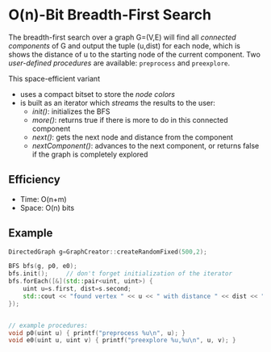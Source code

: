 O(n)-Bit Breadth-First Search
===
The breadth-first search over a graph G=(V,E) will find all *connected components* of G and output the tuple (u,dist) for each node, which is shows the distance of u to the starting node of the current component. Two *user-defined procedures* are available: `preprocess` and `preexplore`.

This space-efficient variant
- uses a compact bitset to store the *node colors*
- is built as an iterator which *streams* the results to the user:
	- *init()*: initializes the BFS
	- *more()*: returns true if there is more to do in this connected component
	- *next()*: gets the next node and distance from the component
	- *nextComponent()*: advances to the next component, or returns false if the graph is completely explored

## Efficiency
* Time: O(n+m)
* Space: O(n) bits

## Example
```cpp
DirectedGraph g=GraphCreator::createRandomFixed(500,2);

BFS bfs(g, p0, e0);
bfs.init();		// don't forget initialization of the iterator
bfs.forEach([&](std::pair<uint, uint>) { 
    uint u=s.first, dist=s.second;
    std::cout << "found vertex " << u << " with distance " << dist << "\n";
});


// example procedures:
void p0(uint u) { printf("preprocess %u\n", u); }
void e0(uint u, uint v) { printf("preexplore %u,%u\n", u, v); }
```
